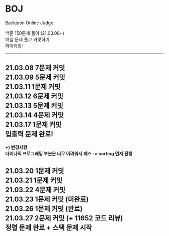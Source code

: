 # BOJ
Backjoon Online Judge 

백준 150문제 풀이 (21.03.08~)                           
매일 문제 풀고 커밋하기                                            
화이티잉!                                                 


-----------------------------------------------------------------------
21.03.08 7문제 커밋                                                                                             
21.03.09 5문제 커밋                                            
21.03.11 1문제 커밋                                                     
21.03.12 6문제 커밋                                
21.03.13 5문제 커밋                                        
21.03.14 4문제 커밋                                          
21.03.17 1문제 커밋     
**입출력 문제 완료!**                                          
--------------------------------------------------------------------------                     
**+) 변경사항                          
다이나믹 프로그래밍 부분은 너무 어려워서 패스 -> sorting 먼저 진행**                             

21.03.20 1문제 커밋                              
21.03.21 1문제 커밋                                                              
21.03.22 4문제 커밋                                    
21.03.23 1문제 커밋 (미완료)                                            
21.03.26 1문제 커밋 (완료)         
21.03.27 2문제 커밋 (+ 11652 코드 리뷰)  
**정렬 문제 완료 + 스택 문제 시작**
-----------------------------------------------------------------------------
                                 